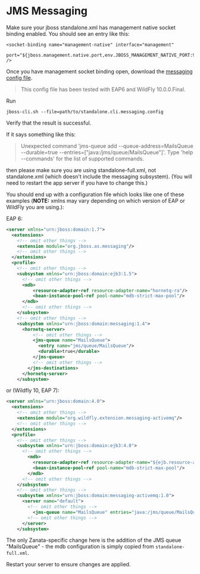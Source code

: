 <h1>JMS Messaging</h1>

Make sure your jboss standalone.xml has management native socket binding enabled.
You should see an entry like this:

    <socket-binding name="management-native" interface="management"
      port="${jboss.management.native.port,env.JBOSS_MANAGEMENT_NATIVE_PORT:9999}" />

Once you have management socket binding open, download the [messaging config file](https://raw.githubusercontent.com/zanata/zanata-server/master/etc/scripts/standalone.cli.messaging.config).

> This config file has been tested with EAP6 and WildFly 10.0.0.Final.

Run

    jboss-cli.sh --file=path/to/standalone.cli.messaging.config

Verify that the result is successful.

If it says something like this:

> Unexpected command 'jms-queue add --queue-address=MailsQueue --durable=true
> --entries=["java:/jms/queue/MailsQueue"]'. Type 'help --commands' for the
> list of supported commands.

then please make sure you are using standalone-full.xml, not standalone.xml (which doesn't include the messaging subsystem). (You will need to restart the app server if you have to change this.)

You should end up with a configuration file which looks like one of these examples (**NOTE:** xmlns may vary depending on which version of EAP or WildFly you are using.):

EAP 6:

```xml
<server xmlns="urn:jboss:domain:1.7">
  <extensions>
    <!-- omit other things -->
    <extension module="org.jboss.as.messaging"/>
    <!-- omit other things -->
  </extensions>
  <profile>
    <!-- omit other things -->
    <subsystem xmlns="urn:jboss:domain:ejb3:1.5">
      <!-- omit other things -->
      <mdb>
          <resource-adapter-ref resource-adapter-name="hornetq-ra"/>
          <bean-instance-pool-ref pool-name="mdb-strict-max-pool"/>
      </mdb>
      <!-- omit other things -->
    </subsystem>
    <!-- omit other things -->
    <subsystem xmlns="urn:jboss:domain:messaging:1.4">
      <hornetq-server>
          <!-- omit other things -->
          <jms-queue name="MailsQueue">
            <entry name="jms/queue/MailsQueue"/>
            <durable>true</durable>
          </jms-queue>
          <!-- omit other things -->
        </jms-destinations>
      </hornetq-server>
    </subsystem>
```

or (Wildfly 10, EAP 7):

```xml
<server xmlns="urn:jboss:domain:4.0">
  <extensions>
    <!-- omit other things -->
    <extension module="org.wildfly.extension.messaging-activemq"/>
    <!-- omit other things -->
  </extensions>
  <profile>
    <!-- omit other things -->
    <subsystem xmlns="urn:jboss:domain:ejb3:4.0">
      <!-- omit other things -->
        <mdb>
          <resource-adapter-ref resource-adapter-name="${ejb.resource-adapter-name:activemq-ra.rar}"/>
          <bean-instance-pool-ref pool-name="mdb-strict-max-pool"/>
        </mdb>
      <!-- omit other things -->
    </subsystem>
    <!-- omit other things -->
    <subsystem xmlns="urn:jboss:domain:messaging-activemq:1.0">
      <server name="default">
        <!-- omit other things -->
          <jms-queue name="MailsQueue" entries="java:/jms/queue/MailsQueue"/>
        <!-- omit other things -->
      </server>
    </subsystem>
```

The only Zanata-specific change here is the addition of the JMS queue "MailsQueue" - the mdb configuration is simply copied from `standalone-full.xml`.

Restart your server to ensure changes are applied.
